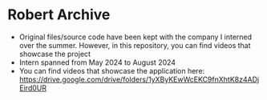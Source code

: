 # Robert Archive
- Original files/source code have been kept with the company I interned over the summer. However, in this repository, you can find videos that showcase the project
- Intern spanned from May 2024 to August 2024
- You can find videos that showcase the application here: https://drive.google.com/drive/folders/1yXByKEwWcEKC9fnXhtK8z4ADjEird0UR
